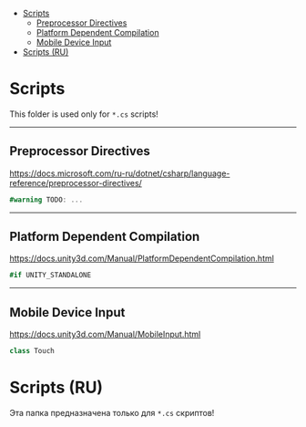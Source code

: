 - [Scripts](#scripts)
  - [Preprocessor Directives](#preprocessor-directives)
  - [Platform Dependent Compilation](#platform-dependent-compilation)
  - [Mobile Device Input](#mobile-device-input)
- [Scripts (RU)](#scripts-ru)

# Scripts

This folder is used only for `*.cs` scripts!
___

## Preprocessor Directives

https://docs.microsoft.com/ru-ru/dotnet/csharp/language-reference/preprocessor-directives/

```C#
#warning TODO: ...
```

___

## Platform Dependent Compilation

https://docs.unity3d.com/Manual/PlatformDependentCompilation.html

```C#
#if UNITY_STANDALONE
```
___

## Mobile Device Input

https://docs.unity3d.com/Manual/MobileInput.html

```C#
class Touch
```

# Scripts (RU)

Эта папка предназначена только для `*.cs` скриптов!